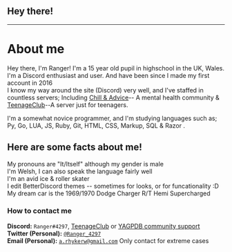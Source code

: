 ## Hey there!

 ---

# About me

Hey there, I'm Ranger!
I'm a 15 year old pupil in highschool in the UK, Wales.  
I'm a Discord enthusiast and user. And have been since I made my first account in 2016  
I know my way around the site (Discord) very well, and I've staffed in countless servers; 
Including [Chill & Advice](https://discord.gg/advice)-- A mental health community & [TeenageClub](https://discord.gg/TpHwTpaKJG)--A server just for teenagers.  

I'm a somewhat novice programmer, and I'm studying languages such as; Py, Go, LUA, JS, Ruby, Git, HTML, CSS, Markup, SQL & Razor .

## Here are some facts about me! 

My pronouns are "It/Itself" although my gender is male  
I'm Welsh, I can also speak the language fairly well  
I'm an avid ice & roller skater  
I edit BetterDiscord themes -- sometimes for looks, or for funcationality :D  
My dream car is the 1969/1970 Dodge Charger R/T Hemi Supercharged

### How to contact me

**Discord:** `Ranger#4297`, [TeenageClub](https://discord.gg/TpHwTpaKJG) or [YAGPDB community support](https://discord.com/invite/4udtcA5)  
**Twitter (Personal):** [`@Ranger_4297`](https://twitter.com/Ranger_4297)  
**Email (Personal):** [`a.rhykerw@gmail.com`](mailto:a.rhykerw@gmail.com) Only contact for extreme cases  

